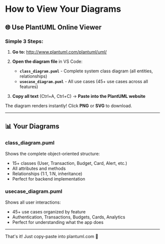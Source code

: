 # How to View Your Diagrams

## 🌐 Use PlantUML Online Viewer

### Simple 3 Steps:

1. **Go to:** http://www.plantuml.com/plantuml/uml/

2. **Open the diagram file** in VS Code:
   - **`class_diagram.puml`** - Complete system class diagram (all entities, relationships)
   - **`usecase_diagram.puml`** - All use cases (45+ use cases across all features)

3. **Copy all text** (Ctrl+A, Ctrl+C) → **Paste into the PlantUML website**

The diagram renders instantly! Click **PNG** or **SVG** to download.

---

## 📊 Your Diagrams

### class_diagram.puml
Shows the complete object-oriented structure:
- 15+ classes (User, Transaction, Budget, Card, Alert, etc.)
- All attributes and methods
- Relationships (1:1, 1:N, inheritance)
- Perfect for backend implementation

### usecase_diagram.puml
Shows all user interactions:
- 45+ use cases organized by feature
- Authentication, Transactions, Budgets, Cards, Analytics
- Perfect for understanding what the app does

---

That's it! Just copy-paste into plantuml.com 🚀
